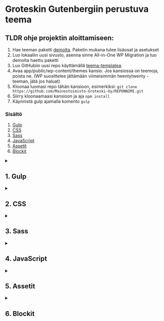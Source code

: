 <h1>Groteskin Gutenbergiin perustuva teema</h1>

<h2>TLDR ohje projektin aloittamiseen:</h2>

1. Hae teeman paketti [demolta](https://groteskidemo.net/teemat/teema/wp-admin). Paketin mukana tulee lisäosat ja asetukset
2. Luo lokaaliin uusi sivusto, asenna sinne All-in-One WP Migration ja tuo demolta haettu paketti
3. Luo GitHubiin uusi repo käyttämällä [teema-templatea](https://github.com/Mainostoimisto-Groteski-Oy/teema).
4. Avaa app/public/wp-content/themes kansio. Jos kansiossa on teemoja, poista ne. (WP suosittelee jättämään viimeisimmän twentytwenty -teeman, jätä jos haluat)
5. Kloonaa luomasi repo tähän kansioon, esimerkiksi: `git clone https://github.com/Mainostoimisto-Groteski-Oy/REPONNIMI.git`
6. Siirry kloonaamaasi kansioon ja aja `npm install`
7. Käynnistä gulp ajamalla komento `gulp`

### Sisältö

1. [Gulp](#1-gulp)
2. [CSS](#2-css)
3. [Sass](#3-sass)
4. [JavaScript](#4-javascript)
5. [Assetit](#5-assetit)
6. [Blockit](#6-blockit)

<details>
	<summary><h2 id="gulp">1. Gulp</h2></summary>

Gulp kääntää automaagisesti sass-tiedostot sivustolle ja Gutenbergin editoriin, sekä yhdistää ja minimoi JavaScript-tiedostot.

Gulp tekee myös automaattisesti source mapit tiedostoille. Source mapeilla näkee suoraan missä .scss tai .js tiedostossa koodi on.

    gulp

Kuuntelee .scss ja .js tiedostoja ja kääntää sekä minimoi .scss-tiedostot, yhdistää ja minimoi .js-tiedostot ja optimoi assets-kansiosta löytyvät assetit.

    gulp prod

Kääntää tiedostot ilman source mappeja, tyhjentää kaikki dist-kansiot ja nostaa teeman versionumeroita yhdellä (esim. 1.0.0 -> 1.0.1). Ei kuuntele tiedostoja, joten ajaa itsensä vain kerran. Tämä kannattaa ehdottomasti ajaa ennen sivuston julkaisua.

    gulp bs

Tekee samaa kuin normaali `gulp`, mutta tässä on aktivoitu BrowserSync. BrowserSync päivittää sivun automaattisesti kun tiedostoja muokataan (scss, js, php). BrowserSync kuuntelee automaattisesti teemannimi.local osoitetta.

Jos teeman nimi ei ole sama kuin sivuston nimi, tulee gulpfilen configista muutaa bs.opts.proxy oikeaan osoitteeseen.

</details>

<details>
<summary><h2>2. CSS</h2></summary>

Käytetään CSS Gridiä

https://css-tricks.com/snippets/css/complete-guide-grid/

https://cssgridgarden.com/#fi

Jos haluaa käyttää Bootstrap-tyyliin 12-col systeemiä (leiskat on tehty tämän mukaan), kannattaa se tehdä fr-yksikön avulla.

Esimerkiksi `grid-template-columns: 1fr 10fr 1fr` on sama asia kuin `<div class="offset-1 col-10">`.

Toinen esimerkki: `grid-template-columns: 1fr 5fr 5fr 1fr;` on sama asia kuin `<div class="offset-1 col-5"></div><div class="col-5"></div>`

Jos jostain syystä palstojen koot on väärin ja esimerkiksi `grid-template-columns: 1fr 1fr` ei ole 50% 50%, kokeile korvata fr-arvot `minmax(0, 1fr)` arvolla.

Eli esimerkiksi:

`grid-template-columns: 1fr 1fr` => `grid-template-columns: minmax(0, 1fr) minmax(0, 1fr)`

---

css/src/normalize kansiosta löytyy tiedostoja, joilla normalisoidaan CSS eri selaimien välillä.
accessiblity, box-sizing ja generic -tiedostot on luotu itse, ja niitä voi hyvillä mielin muokata.
[normalize.scss](github.com/necolas/normalize.css) on suosittu perustiedosto.

</details>

<details>
<summary><h2>3. Sass</h2></summary>

Sass-tiedostot löytyvät css/src/ kansiosta. css/src/ pääkansiosta löytyy global.scss, gutenberg.scss ja site.scss. global.scss sisältää tiedostot, joita halutaan näyttää sekä editorissa ja itse sivustolla (blockit, layout). gutenberg.scss sisältää tiedostot, jotka näytetään vain editorissa ja site.scss sisältää tiedostot, jotka näytetään vain sivustolla. Tämä jako on tehty koska joitain css-selectoreita on mukava käyttää ns. globaalisti (a.button, a.link tms.), mutta editorissa on samalla tyylillä nimettyjä asioita.

css/src/mixins kansiosta löytyy mixinit. Suositellaan vahvasti käyttämään esimerkiksi nappeja ja linkkejä mixineina juuri edellelä mainitusta syystä.

css/dist/ kansioon tulevat Gulpin pyöräyttämät tiedostot, tänne ei kannata muokkauksia tehdä.

site/typography tiedostoon on määritelty [0.1rem = 1px](https://snook.ca/archives/html_and_css/font-size-with-rem). Tämä mahdollistaa fonttikoon helpon laskemisen (64px = 6.4rem, 16px = 1.6rem, etc).

</details>

<details>
<summary><h2>4. JavaScript</h2></summary>

JavaScript tiedostot tulee olla js/src/ kansion alla.

js/dist/ kansioon tulevat Gulpin pyöräyttämät tiedostot, tänne ei kannata muokkauksia tehdä.

Jos haluat js-tiedostojen toimivan editorissa, tulee ne wrapata funktioksi, jota kutsutaan sivua ladatessa JA sen lisäksi `window.acf.addAction()`lla.
js/src/blocks/slider-block.js on esimerkki tästä.

</details>

<details>
<summary><h2>5. Assetit</h2></summary>

Kuvat ja ikonit tulee olla assets/src kansion alla. Gulp optimoi ne, ja heittää ne sen jälkeen assets/dist kansioon. Gulp tekee kuvista kaksi eri versiota, toinen on optimoitu versio alkuperäisestä kuvasta alkuperäisellä tiedostomuodolla (.png, .jpeg), ja toinen on .webp muodossa. Sassiin on tehty background -mixin, joka luo background-image propertyn .webp ja alkuperäisessä muodossa, ja lataa .webp-version jos käyttäjän selain tukee sitä (käyttää apuna modernizr-javascriptkirjastoa. Tälle mixinille annetaan arvoksi kuvan path. Variables-kansioon on myös määritetty muuttuja icons- ja images kansiolle.

Tämä tehdään sen takia, että Apple lisäsi tuen .webplle vasta äskettäin.

Esimerkkikäyttö:

`@include background( "#{$images}/koriste.png" );`

tai

`@include background( "../../assets/dist/images/koriste.png" );`

</details>

<details>
<summary><h2>6. Blockit</h2></summary>

functions.php tiedostossa on kaksi funktiota, joihin uudet blockit tulee lisätä.

`topten_allowed_block_types()` lisätään arrayhyn uusi rivi 'acf/blockin-nimi' (nimenomaan blockin nimi, slug ei toimi koska ???)
`topten_acf()` funktioon lisätään mallin mukaisesti uusi block. Teemassa on käytetty muuttujia blockin nimeämiseen, ei ole pakko käyttää jos ei halua.

</details>
